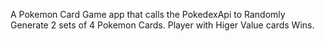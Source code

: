 A Pokemon Card Game app that calls the PokedexApi to Randomly Generate 2 sets of 4 Pokemon Cards. Player with Higer Value cards Wins.
